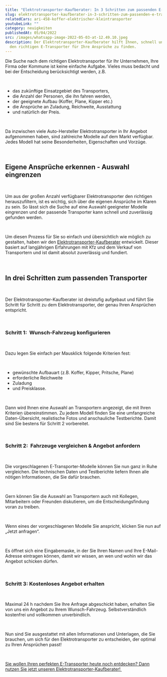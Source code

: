 ```yaml
---
title: "Elektrotransporter-Kaufberater: In 3 Schritten zum passenden E-Transporter!"
slug: elektrotransporter-kaufberater-in-3-schritten-zum-passenden-e-transporter
relatedCars: ari-458-koffer-elektrischer-kleintransporter
youtubeLink: ""
category: neuigkeiten
publishedAt: 05/04/2022
src: /images/whatsapp-image-2022-05-03-at-12.49.10.jpeg
description: Der Elektrotransporter-Kaufberater hilft Ihnen, schnell und einfach
  den richtigen E-Transporter für Ihre Ansprüche zu finden.
---
```

Die Suche nach dem richtigen Elektrotransporter für Ihr Unternehmen, Ihre Firma oder Kommune ist keine einfache Aufgabe. Vieles muss bedacht und bei der Entscheidung berücksichtigt werden, z.B.

<br />

* das zukünftige Einsatzgebiet des Transporters,
* die Anzahl der Personen, die ihn fahren werden,
* der geeignete Aufbau (Koffer, Plane, Kipper etc.)
* die Ansprüche an Zuladung, Reichweite, Ausstattung
* und natürlich der Preis.

<br />

Da inzwischen viele Auto-Hersteller Elektrotransporter in Ihr Angebot aufgenommen haben, sind zahlreiche Modelle auf dem Markt verfügbar. Jedes Modell hat seine Besonderheiten, Eigenschaften und Vorzüge.

<br />

## Eigene Ansprüche erkennen - Auswahl eingrenzen

<br />

Um aus der großen Anzahl verfügbarer Elektrotransporter den richtigen herauszufiltern, ist es wichtig, sich über die eigenen Ansprüche im Klaren zu sein. So lässt sich die Suche auf eine Auswahl geeigneter Modelle eingrenzen und der passende Transporter kann schnell und zuverlässig gefunden werden.

<br />

Um diesen Prozess für Sie so einfach und übersichtlich wie möglich zu gestalten, haben wir den [Elektrotransporter-Kaufberater](https://preview-elektrotransporter-vergleich.vercel.app/caradvisor) entwickelt. Dieser basiert auf langjährigen Erfahrungen mit Kfz und dem Verkauf von Transportern und ist damit absolut zuverlässig und fundiert.

<br />

## In drei Schritten zum passenden Transporter

<br />

Der Elektrotransporter-Kaufberater ist dreistufig aufgebaut und führt Sie Schritt für Schritt zu dem Elektrotransporter, der genau Ihren Ansprüchen entspricht.

<br />

### Schritt 1:  Wunsch-Fahrzeug konfigurieren

<br />

Dazu legen Sie einfach per Mausklick folgende Kriterien fest:

<br />

* gewünschte Aufbauart (z.B. Koffer, Kipper, Pritsche, Plane)
* erforderliche Reichweite
* Zuladung
* und Preisklasse.

<br />

Dann wird Ihnen eine Auswahl an Transportern angezeigt, die mit Ihren Kriterien übereinstimmen. Zu jedem Modell finden Sie eine umfangreiche Daten-Übersicht, realistische Fotos und anschauliche Testberichte. Damit sind Sie bestens für Schritt 2 vorbereitet.

<br />

### Schritt 2:  Fahrzeuge vergleichen & Angebot anfordern

<br />

Die vorgeschlagenen E-Transporter-Modelle können Sie nun ganz in Ruhe vergleichen. Die technischen Daten und Testberichte liefern Ihnen alle nötigen Informationen, die Sie dafür brauchen.

<br />

Gern können Sie die Auswahl an Transportern auch mit Kollegen, Mitarbeitern oder Freunden diskutieren, um die Entscheidungsfindung voran zu treiben.

<br >

Wenn eines der vorgeschlagenen Modelle Sie anspricht, klicken Sie nun auf „Jetzt anfragen“.

<br />

Es öffnet sich eine Eingabemaske, in der Sie Ihren Namen und Ihre E-Mail-Adresse eintragen können, damit wir wissen, an wen und wohin wir das Angebot schicken dürfen.

<br />

### Schritt 3: Kostenloses Angebot erhalten

<br />

Maximal 24 h nachdem Sie Ihre Anfrage abgeschickt haben, erhalten Sie von uns ein Angebot zu Ihrem Wunsch-Fahrzeug. Selbstverständlich kostenfrei und vollkommen unverbindlich.

<br />

Nun sind Sie ausgestattet mit allen Informationen und Unterlagen, die Sie brauchen, um sich für den Elektrotransporter zu entscheiden, der optimal zu Ihren Ansprüchen passt!

<br />

[Sie wollen Ihren perfekten E-Transporter heute noch entdecken? Dann nutzen Sie jetzt unseren Elektrotransporter-Kaufberater! ](https://preview-elektrotransporter-vergleich.vercel.app/caradvisor)